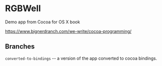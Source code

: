 # RGBWell
Demo app from Cocoa for OS X book

<https://www.bignerdranch.com/we-write/cocoa-programming/>

## Branches

`converted-to-bindings` -- a version of the app converted to cocoa bindings.

